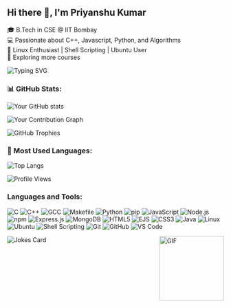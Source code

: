## Hi there 👋, I'm Priyanshu Kumar
🎓 B.Tech in CSE @ IIT Bombay  
💻 Passionate about C++, Javascript, Python, and Algorithms  
🐧 Linux Enthusiast | Shell Scripting | Ubuntu User  
🚀 Exploring more courses

![Typing SVG](https://readme-typing-svg.herokuapp.com?font=Fira+Code&pause=1000&color=F75C7E&width=435&lines=Hello!+I'm+Priyanshu+Kumar+%F0%9F%91%8B;Welcome+to+my+profile!;I+love+coding!+%F0%9F%92%BB)

<!--
**Priyanshu-511/Priyanshu-511** is a ✨ _special_ ✨ repository because its `README.md` (this file) appears on your GitHub profile.

Here are some ideas to get you started:

- 🔭 I’m currently working on ...
- 🌱 I’m currently learning ...
- 👯 I’m looking to collaborate on ...
- 🤔 I’m looking for help with ...
- 💬 Ask me about ...
- 📫 How to reach me: ...
- 😄 Pronouns: ...
- ⚡ Fun fact: ...
-->

### 📊 GitHub Stats:
![Your GitHub stats](https://github-readme-stats.vercel.app/api?username=Priyanshu-511&show_icons=true&theme=dark)

![Your Contribution Graph](https://github-profile-summary-cards.vercel.app/api/cards/profile-details?username=Priyanshu-511&theme=github_dark)

![GitHub Trophies](https://github-profile-trophy.vercel.app/?username=Priyanshu-511&theme=algolia)


### 🚀 Most Used Languages:
![Top Langs](https://github-readme-stats.vercel.app/api/top-langs/?username=Priyanshu-511&layout=compact&theme=dark)

<!--
![Wakatime stats](https://github-readme-stats.vercel.app/api/wakatime?username=your-wakatime-username)

![GitHub Activity](https://activity-graph.herokuapp.com/graph?username=Priyanshu-511&theme=react-dark)
-->

![Profile Views](https://komarev.com/ghpvc/?username=Priyanshu-511&color=blue)


### Languages and Tools:
![C](https://img.shields.io/badge/C-00599C?style=for-the-badge&logo=c&logoColor=white)
![C++](https://img.shields.io/badge/C++-00599C?style=for-the-badge&logo=c%2B%2B&logoColor=white)
![GCC](https://img.shields.io/badge/GCC-F1502F?style=for-the-badge&logo=gcc&logoColor=white)
![Makefile](https://img.shields.io/badge/Makefile-000000?style=for-the-badge&logo=make&logoColor=white)
![Python](https://img.shields.io/badge/Python-3776AB?style=for-the-badge&logo=python&logoColor=white)
![pip](https://img.shields.io/badge/pip-3776AB?style=for-the-badge&logo=pypi&logoColor=white)
![JavaScript](https://img.shields.io/badge/JavaScript-F7DF1E?style=for-the-badge&logo=javascript&logoColor=black)
![Node.js](https://img.shields.io/badge/Node.js-339933?style=for-the-badge&logo=nodedotjs&logoColor=white)
![npm](https://img.shields.io/badge/npm-CB3837?style=for-the-badge&logo=npm&logoColor=white)
![Express.js](https://img.shields.io/badge/Express.js-000000?style=for-the-badge&logo=express&logoColor=white)
![MongoDB](https://img.shields.io/badge/MongoDB-47A248?style=for-the-badge&logo=mongodb&logoColor=white)
![HTML5](https://img.shields.io/badge/HTML5-E34F26?style=for-the-badge&logo=html5&logoColor=white)
![EJS](https://img.shields.io/badge/EJS-D23C3C?style=for-the-badge&logo=ejs&logoColor=white)
![CSS3](https://img.shields.io/badge/CSS3-1572B6?style=for-the-badge&logo=css3&logoColor=white)
![Java](https://img.shields.io/badge/Java-007396?style=for-the-badge&logo=java&logoColor=white)
![Linux](https://img.shields.io/badge/Linux-FCC624?style=for-the-badge&logo=linux&logoColor=black)
![Ubuntu](https://img.shields.io/badge/Ubuntu-E95420?style=for-the-badge&logo=ubuntu&logoColor=white)
![Shell Scripting](https://img.shields.io/badge/Shell_Scripting-121011?style=for-the-badge&logo=gnu-bash&logoColor=white)
![Git](https://img.shields.io/badge/Git-F05032?style=for-the-badge&logo=git&logoColor=white)
![GitHub](https://img.shields.io/badge/GitHub-181717?style=for-the-badge&logo=github&logoColor=white)
![VS Code](https://img.shields.io/badge/VS%20Code-007ACC?style=for-the-badge&logo=visual-studio-code&logoColor=white)


<img align="right" alt="GIF" src="https://media.tenor.com/usffC_4nBswAAAAM/beavis-beavis-and-butthead.gif" width="150px"/>

![Jokes Card](https://readme-jokes.vercel.app/api)

<!-- ![Meme](https://random-memer.herokuapp.com/) -->
